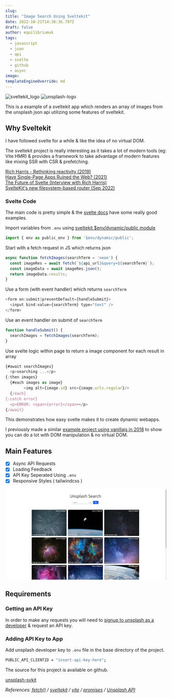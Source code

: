 ```yaml
---
slug:
title: "Image Search Using Sveltekit"
date: 2022-10-21T14:38:36.797Z
draft: false
author: equilibriumuk
tags:
  - javascript
  - json
  - api
  - svelte
  - github
  - async
image:
templateEngineOverride: md
---
```


<p class="text-center"><img class="inline" src="/media/logos/svelte.svg" alt="sveltekit_logo" width="15%"> <img class="inline dark-logo" src="/media/images/2019/05/unsplash.svg" alt="unsplash-logo" width="15%"></p>

This is a example of a sveltekit app which renders an array of images from the unsplash json api utilizing some features of sveltekit.

## Why Sveltekit

I have followed svelte for a while & like the idea of no virtual DOM.

The sveltekit project is really interesting as it takes a lot of modern tools (eg: Vite HMR) & provides a framework to take advantage of modern features like mixing SSR with CSR & prefetching.

<i class="fa fa-youtube-play yt-red"></i> <a href="https://www.youtube.com/watch?v=AdNJ3fydeao" target="_blank" rel="noopener noreferrer">Rich Harris - Rethinking reactivity (2019)</a><br />
<i class="fa fa-youtube-play yt-red"></i> <a href="https://www.youtube.com/watch?v=860d8usGC0o" target="_blank" rel="noopener noreferrer">Have Single-Page Apps Ruined the Web? (2021)</a><br />
<i class="fa fa-youtube-play yt-red"></i> <a href="https://www.youtube.com/watch?v=uQntFkK8Z54" target="_blank" rel="noopener noreferrer">The Future of Svelte (Interview with Rich Harris)</a><br />
<i class="fa fa-link"></i> <a href="https://svelte.dev/blog/whats-new-in-svelte-september-2022" target="_blank" rel="noopener noreferrer">SvelteKit's new filesystem-based router (Sep 2022)</a><br />

### Svelte Code

The main code is pretty simple & the <a href="https://svelte.dev/docs" aria-label="Svelte Docs" target="_blank" rel="noopener noreferrer">svelte docs</a> have some really good examples.

Import variables from `.env` using <a href="https://kit.svelte.dev/docs/modules#$env-dynamic-public" aria-label="Svelte Docs" target="_blank" rel="noopener noreferrer">sveltekit $env/dynamic/public module</a>

```js
import { env as public_env } from '$env/dynamic/public';
```

Start with a fetch request in JS which returns json

```js
async function fetchImages(searchTerm = 'neon') {
  const imageRes = await fetch(`${api_url}&query=${searchTerm}`);
  const imageData = await imageRes.json();
  return imageData.results;
}
```

Use a form (with event handler) which returns `searchTerm`

```js
<form on:submit|preventDefault={handleSubmit}>
  <input bind:value={searchTerm} type="text" />
</form>
```

Use an event handler on submit of `searchTerm`

```js
function handleSubmit() {
  searchImages = fetchImages(searchTerm);
}
```

Use svelte logic within page to return a image component for each result in array

```js
{#await searchImages}
  <p>searching ...</p>
{:then images}
  {#each images as image}
        <img alt={image.id} src={image.urls.regular}/>
  {/each}
{:catch error}
  <p>ERROR: <span>{error}</span></p>
{/await}
```

This demonstrates how easy svelte makes it to create dynamic webapps.

I previously made a similar <a href="/2018/08/01/unsplash-javascript-search/" target="_blank">example project using vanillajs in 2018</a> to show you can do a lot with DOM manipulation & no virtual DOM.

## Main Features

- [x] Async API Requests
- [x] Loading Feedback
- [x] API Key Seperated Using `.env`
- [x] Responsive Styles ( tailwindcss )

![unsplash_svkit_screenshot](../_media/images/2022/unsplash-svkit-ss.jpg)

## Requirements

### Getting an API Key

In order to make any requests you will need to <a href="https://unsplash.com/developers" target="_blank">signup to unsplash as a developer</a> & request an API key.

### Adding API Key to App

Add unsplash developer key to `.env` file in the base directory of the project.

```bash
PUBLIC_API_CLIENTID = "insert-api-key-here";
```

The source for this project is available on github.

<a class="github" href="https://github.com/equk/unsplash-svkit" aria-label="View on GitHub" target="_blank" rel="noopener noreferrer"><i class="fa fa-github"></i> unsplash-svkit</a>

<p class="text-right"><em>References: <a href="https://developer.mozilla.org/en-US/docs/Web/API/Fetch_API/Using_Fetch" target="_blank">fetch()</a> / <a href="https://kit.svelte.dev/" target="_blank">sveltekit</a> / <a href="https://vitejs.dev/" target="_blank">vite</a> / <a href="https://developer.mozilla.org/en-US/docs/Web/JavaScript/Reference/Global_Objects/Promise" target="_blank">promises</a> / <a href="https://unsplash.com/developers" target="_blank">Unsplash API</a></em></p>

